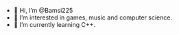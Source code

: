 - 👋 Hi, I’m @Bamsi225
- 👀 I’m interested in games, music and computer science.
- 🌱 I’m currently learning C++.

<!---
Bamsi225/Bamsi225 is a ✨ special ✨ repository because its `README.md` (this file) appears on your GitHub profile.
You can click the Preview link to take a look at your changes.
--->
